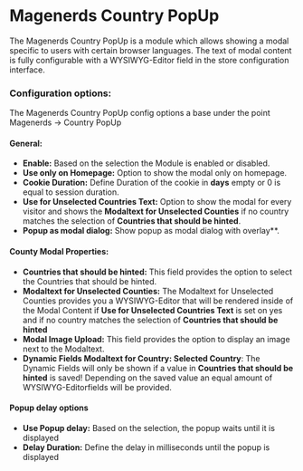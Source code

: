 # Magenerds Country PopUp

The Magenerds Country PopUp is a module which allows showing a modal specific to users with certain browser languages. 
The text of modal content is fully configurable with a WYSIWYG-Editor field in the store configuration interface.

### Configuration options:
The Magenerds Country PopUp config options a base under the point Magenerds -> Country PopUp

#### General:

 - **Enable:** Based on the selection the Module is enabled or disabled.
 - **Use only on Homepage:** Option to show the modal only on homepage.
 - **Cookie Duration:** Define Duration of the cookie in **days** empty or 0 is equal to session duration.
 - **Use for Unselected Countries Text:** Option to show the modal for every visitor and shows the **Modaltext for Unselected Counties** if no country matches the selection of **Countries that should be hinted**.
 - **Popup as modal dialog:** Show popup as modal dialog with overlay**.

#### County Modal Properties:

- **Countries that should be hinted:** This field provides the option to select the Countries that should be hinted.
- **Modaltext for Unselected Counties:** The Modaltext for Unselected Counties provides you a WYSIWYG-Editor that will be rendered inside of the Modal Content if **Use for Unselected Countries Text** is set on yes and if no country matches the selection of **Countries that should be hinted** 
- **Modal Image Upload:** This field provides the option to display an image next to the Modaltext.
- **Dynamic Fields Modaltext for Country: Selected Country**: The Dynamic Fields will only be shown if a value in **Countries that should be hinted** is saved! Depending on the saved value an equal amount of WYSIWYG-Editorfields will be provided.

#### Popup delay options
- **Use Popup delay:** Based on the selection, the popup waits until it is displayed
- **Delay Duration:** Define the delay in milliseconds until the popup is displayed
